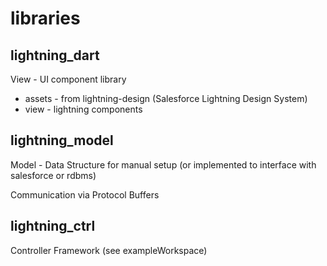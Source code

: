 # libraries


## lightning_dart

View - UI component library

- assets - from lightning-design (Salesforce Lightning Design System)
- view - lightning components


## lightning_model

Model - Data Structure
for manual setup 
(or implemented to interface with salesforce or rdbms)

Communication via Protocol Buffers


## lightning_ctrl

Controller Framework
(see exampleWorkspace)

